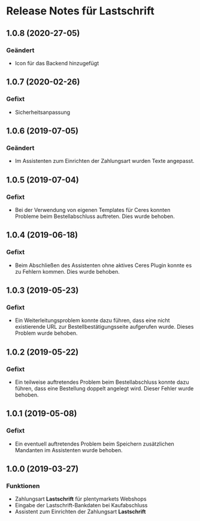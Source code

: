# Release Notes für Lastschrift

## 1.0.8 (2020-27-05)
### Geändert
- Icon für das Backend hinzugefügt

## 1.0.7 (2020-02-26)
### Gefixt
- Sicherheitsanpassung

## 1.0.6 (2019-07-05)

### Geändert

- Im Assistenten zum Einrichten der Zahlungsart wurden Texte angepasst.

## 1.0.5 (2019-07-04)

### Gefixt

- Bei der Verwendung von eigenen Templates für Ceres konnten Probleme beim Bestellabschluss auftreten. Dies wurde behoben.

## 1.0.4 (2019-06-18)

### Gefixt

- Beim Abschließen des Assistenten ohne aktives Ceres Plugin konnte es zu Fehlern kommen. Dies wurde behoben.

## 1.0.3 (2019-05-23)

### Gefixt

- Ein Weiterleitungsproblem konnte dazu führen, dass eine nicht existierende URL zur Bestellbestätigungsseite aufgerufen wurde. Dieses Problem wurde behoben.

## 1.0.2 (2019-05-22)

### Gefixt

- Ein teilweise auftretendes Problem beim Bestellabschluss konnte dazu führen, dass eine Bestellung doppelt angelegt wird. Dieser Fehler wurde behoben.

## 1.0.1 (2019-05-08)

### Gefixt

- Ein eventuell auftretendes Problem beim Speichern zusätzlichen Mandanten im Assistenten wurde behoben.

## 1.0.0 (2019-03-27)

### Funktionen

- Zahlungsart **Lastschrift** für plentymarkets Webshops
- Eingabe der Lastschrift-Bankdaten bei Kaufabschluss
- Assistent zum Einrichten der Zahlungsart **Lastschrift**
